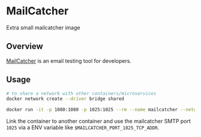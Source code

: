 # MailCatcher

Extra small mailcatcher image

## Overview

[MailCatcher](http://mailcatcher.me/) is an email testing tool for developers.

## Usage

```sh
# to share a network with other containers/microservices
docker network create --driver bridge shared

docker run -it -p 1080:1080 -p 1025:1025 --rm --name mailcatcher --network shared mailcatcher
```

Link the container to another container and use the mailcatcher SMTP port `1025` via a ENV variable like `$MAILCATCHER_PORT_1025_TCP_ADDR`.